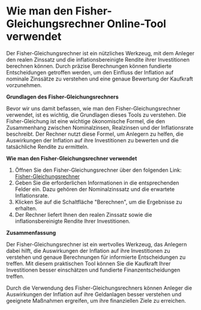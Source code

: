 Wie man den Fisher-Gleichungsrechner Online-Tool verwendet
==========================================================

Der Fisher-Gleichungsrechner ist ein nützliches Werkzeug, mit dem Anleger den realen Zinssatz und die inflationsbereinigte Rendite ihrer Investitionen berechnen können. Durch präzise Berechnungen können fundierte Entscheidungen getroffen werden, um den Einfluss der Inflation auf nominale Zinssätze zu verstehen und eine genaue Bewertung der Kaufkraft vorzunehmen.

**Grundlagen des Fisher-Gleichungsrechners**

Bevor wir uns damit befassen, wie man den Fisher-Gleichungsrechner verwendet, ist es wichtig, die Grundlagen dieses Tools zu verstehen. Die Fisher-Gleichung ist eine wichtige ökonomische Formel, die den Zusammenhang zwischen Nominalzinsen, Realzinsen und der Inflationsrate beschreibt. Der Rechner nutzt diese Formel, um Anlegern zu helfen, die Auswirkungen der Inflation auf ihre Investitionen zu bewerten und die tatsächliche Rendite zu ermitteln.

**Wie man den Fisher-Gleichungsrechner verwendet**

1. Öffnen Sie den Fisher-Gleichungsrechner über den folgenden Link: [Fisher-Gleichungsrechner](https://www.onlinecalculatorsfree.com/de/financial/fisher-equation-calculator.html)
2. Geben Sie die erforderlichen Informationen in die entsprechenden Felder ein. Dazu gehören der Nominalzinssatz und die erwartete Inflationsrate.
3. Klicken Sie auf die Schaltfläche "Berechnen", um die Ergebnisse zu erhalten.
4. Der Rechner liefert Ihnen den realen Zinssatz sowie die inflationsbereinigte Rendite Ihrer Investitionen.

**Zusammenfassung**

Der Fisher-Gleichungsrechner ist ein wertvolles Werkzeug, das Anlegern dabei hilft, die Auswirkungen der Inflation auf ihre Investitionen zu verstehen und genaue Berechnungen für informierte Entscheidungen zu treffen. Mit diesem praktischen Tool können Sie die Kaufkraft Ihrer Investitionen besser einschätzen und fundierte Finanzentscheidungen treffen.

Durch die Verwendung des Fisher-Gleichungsrechners können Anleger die Auswirkungen der Inflation auf ihre Geldanlagen besser verstehen und geeignete Maßnahmen ergreifen, um ihre finanziellen Ziele zu erreichen.